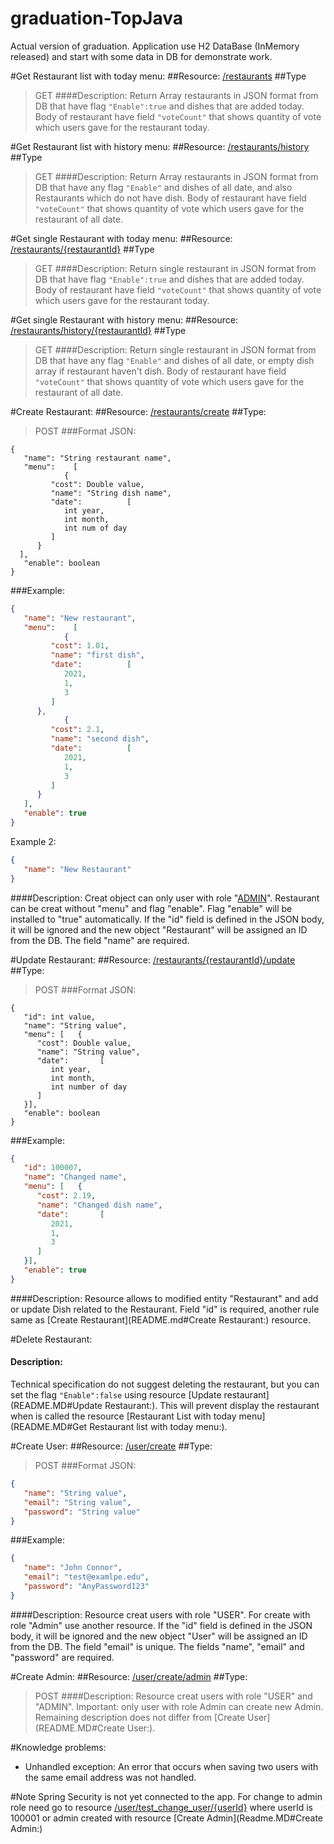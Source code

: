 # graduation-TopJava
Actual version of graduation. Application use H2 DataBase (InMemory released) and start with some data in DB for demonstrate work.

#Get Restaurant list with today menu:
##Resource: 
[/restaurants](http://localhost:8080/restaurants)
##Type
>GET
####Description:
Return Array restaurants in JSON format from DB that have flag `"Enable":true` and dishes that are added today.
Body of restaurant have field `"voteCount"` that shows quantity of vote which users gave for the restaurant today.

#Get Restaurant list with history menu:
##Resource: 
[/restaurants/history](http://localhost:8080/restaurants/history)
##Type
>GET
####Description:
Return Array restaurants in JSON format from DB that have any flag `"Enable"` and dishes of all date, and also Restaurants which do not have dish.
Body of restaurant have field `"voteCount"` that shows quantity of vote which users gave for the restaurant of all date.

#Get single Restaurant with today menu:
##Resource: 
[/restaurants/{restaurantId}](http://localhost:8080/restaurants/{restaurantId})
##Type
>GET
####Description:
Return single restaurant in JSON format from DB that have flag `"Enable":true` and dishes that are added today.
Body of restaurant have field `"voteCount"` that shows quantity of vote which users gave for the restaurant today.

#Get single Restaurant with history menu:
##Resource: 
[/restaurants/history/{restaurantId}](http://localhost:8080/restaurants/history/{restaurantId})
##Type
>GET
####Description:
Return single restaurant in JSON format from DB that have any flag `"Enable"` and dishes of all date, or empty dish array if restaurant haven't dish.
Body of restaurant have field `"voteCount"` that shows quantity of vote which users gave for the restaurant of all date.

#Create Restaurant:
##Resource: 
[/restaurants/create](http://localhost:8080/restaurants/create)
##Type:
>POST
###Format JSON:
```
{
   "name": "String restaurant name",
   "menu":    [
            {
         "cost": Double value,
         "name": "String dish name",
         "date":          [
            int year,
            int month,
            int num of day
         ]
      }
  ],
   "enable": boolean
}
```
###Example:
```JSON
{
   "name": "New restaurant",
   "menu":    [
            {
         "cost": 1.01,
         "name": "first dish",
         "date":          [
            2021,
            1,
            3
         ]
      },
            {
         "cost": 2.1,
         "name": "second dish",
         "date":          [
            2021,
            1,
            3
         ]
      }
   ],
   "enable": true
}
```
Example 2:
```JSON
{
   "name": "New Restaurant"
}
```
####Description:
Creat object can only user with role "[ADMIN](README.MD#Note)".
Restaurant can be creat without "menu" and flag "enable".
Flag "enable" will be installed to "true" automatically.
If the "id" field is defined in the JSON body, it will be ignored and the new object "Restaurant" will be assigned an ID from the DB.
The field "name" are required.

#Update Restaurant:
##Resource: 
[/restaurants/{restaurantId}/update](http://localhost:8080/restaurants/{restaurantId}/update)
##Type:
>POST
###Format JSON:
```
{
   "id": int value,
   "name": "String value",
   "menu": [   {
      "cost": Double value,
      "name": "String value",
      "date":       [
         int year,
         int month,
         int number of day
      ]
   }],
   "enable": boolean
}
```
###Example:
```JSON
{
   "id": 100007,
   "name": "Changed name",
   "menu": [   {
      "cost": 2.19,
      "name": "Changed dish name",
      "date":       [
         2021,
         1,
         3
      ]
   }],
   "enable": true
}
```
####Description:
Resource allows to modified entity "Restaurant" and add or update Dish related to the Restaurant.
Field "id" is required, another rule same as [Create Restaurant](README.md#Create Restaurant:) resource.

#Delete Restaurant:
#### Description:
Technical specification do not suggest deleting the restaurant, but you can set the flag `"Enable":false` using resource [Update restaurant](README.MD#Update Restaurant:). 
This will prevent display the restaurant when is called the resource [Restaurant List with today menu](README.MD#Get Restaurant list with today menu:).


#Create User:
##Resource: 
[/user/create](http://localhost:8080/user/create)
##Type:
>POST
###Format JSON:
```JSON
{
   "name": "String value",
   "email": "String value",
   "password": "String value"
}
```
###Example:
```JSON
{
   "name": "John Connor",
   "email": "test@examlpe.edu",
   "password": "AnyPassword123"
}
```
####Description: 
Resource creat users with role "USER". For create with role "Admin" use another resource.
If the "id" field is defined in the JSON body, it will be ignored and the new object "User" will be assigned an ID from the DB.
The field "email" is unique.
The fields "name", "email" and "password" are required.

#Create Admin:
##Resource: 
[/user/create/admin](http://localhost:8080/user/create/admin)
##Type:
>POST
####Description:
Resource creat users with role "USER" and "ADMIN". Important: only user with role Admin can create new Admin.
Remaining description does not differ from [Create User](README.MD#Create User:).


#Knowledge problems:
- Unhandled exception:
An error that occurs when saving two users with the same email address was not handled.

#Note
Spring Security is not yet connected to the app. For change to admin role need go to resource [/user/test_change_user/{userId}](/user/test_change_user/{userId}) where userId is 100001 or admin created with resource [Create Admin](Readme.MD#Create Admin:)